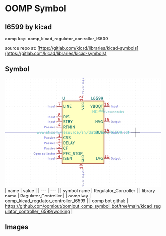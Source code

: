# OOMP Symbol  
## l6599  by kicad  
  
oomp key: oomp_kicad_regulator_controller_l6599  
  
source repo at: [https://gitlab.com/kicad/libraries/kicad-symbols](https://gitlab.com/kicad/libraries/kicad-symbols)  
## Symbol  
  
[![working.png](working_600.png)](working.png)  
| name | value | 
| --- | --- | 
| symbol name | Regulator_Controller | 
| library name | Regulator_Controller | 
| oomp key | oomp_kicad_regulator_controller_l6599 | 
| oomp bot github | https://github.com/oomlout/oomlout_oomp_symbol_bot/tree/main/kicad_regulator_controller_l6599/working | 
## Images  
